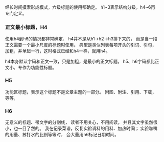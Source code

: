经长时间摸索形成模式，六级标题的使用都确定。
h1~3表示结构分级，h4~6再专门定义。

### 正文最小标题，H4
使用h4到h6的情况都非常确定，
h4并不是从h1→h2→h3排下来的，
而是当一段正文需要一个最小尺度的标题时使用，
典型是类似列表每项开头的引词、引句，
加粗，并单起一行，这时格式已经和h4一样，就用h4。

h4本身默认字码和正文一致，只是加粗，是最小的正文标题。
h5、h6字码都比正文小，专作为功能性标题。

### H5
功能区标题，表示这个标题不是文章主题的一部分。
附图、附注、引用、下载，等等，

### H6
无意义的标题、带文字的分割线，
读者不用关心，不用阅读，
并且其文字虽然很小，也一目了然的。
我在记录菜谱，反复实验调料的用料、加热时间；
实验咖啡的用量、苏打水的比例等等时，
会大量用h6标记日期时间。
